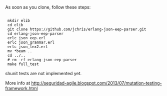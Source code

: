 As soon as you clone, follow these steps:
```shell

 mkdir elib
 cd elib
 git clone https://github.com/jchris/erlang-json-eep-parser.git
 cd erlang-json-eep-parser
 erlc json_eep.erl 
 erlc json_grammar.erl 
 erlc json_lex2.erl 
 mv *beam ..
 cd ../..
 # rm -rf erlang-json-eep-parser
 make full_test
```
shunit tests are not implemented yet.


More info at http://seguridad-agile.blogspot.com/2013/07/mutation-testing-framework.html

